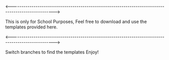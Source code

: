<--------------------------------------------------------------------------------------------------->

This is only for School Purposes, Feel free to download and use the templates provided here.

<--------------------------------------------------------------------------------------------------->

Switch branches to find the templates
Enjoy!
